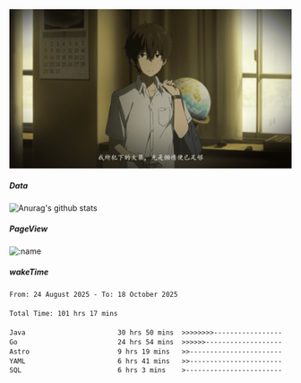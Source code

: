 
<img src="./static/index.jpg" alt="index">

##### Data

![Anurag's github stats](https://github-readme-stats.vercel.app/api?username=whyneh&show_icons=true&hide_border=ture&theme=tokyonight)

##### PageView
![:name](https://count.getloli.com/get/@:whyneh?theme=gelbooru)

##### wakeTime

<!--START_SECTION:waka-->

```txt
From: 24 August 2025 - To: 18 October 2025

Total Time: 101 hrs 17 mins

Java                       30 hrs 50 mins  >>>>>>>>-----------------   30.44 %
Go                         24 hrs 54 mins  >>>>>>-------------------   24.58 %
Astro                      9 hrs 19 mins   >>-----------------------   09.20 %
YAML                       6 hrs 41 mins   >>-----------------------   06.61 %
SQL                        6 hrs 3 mins    >------------------------   05.98 %
```

<!--END_SECTION:waka-->
